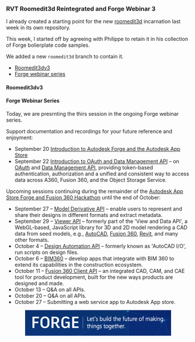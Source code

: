 <head>
<title>The Building Coder</title>
<meta http-equiv="Content-Type" content="text/html; charset=utf-8"/>
<link rel="stylesheet" type="text/css" href="3dwc.css"/>
<script src="https://cdn.rawgit.com/google/code-prettify/master/loader/run_prettify.js?autoload=true" defer="defer"></script>
</head>

<!---

The Birth of Roomedit3dv3 and Forge Webinar 2 #revitapi #3dwebcoder @AutodeskRevit @AutodeskForge #aec #bim

I made my choice on the starting point for the new <code>roomedit3d</code> incarnation, and the second Forge webinar was successfully held
&ndash; The birth of Roomedit3dv3
&ndash; Forge webinar session 2 on OAuth and the Data Management API...

-->

### RVT Roomedit3d Reintegrated and Forge Webinar 3

I already created a starting point for the new [roomedit3d](https://github.com/jeremytammik/roomedit3d) incarnation last week in its own repository.

This week, I started off by agreeing with Philippe to retain it in his collection of Forge bolierplate code samples.

We added a new `roomedit3d` branch to contain it.

- [Roomedit3dv3](#2)
- [Forge webinar series](#3)


#### <a name="3"></a>Roomedit3dv3



#### <a name="3"></a>Forge Webinar Series

Today, we are presrnting the thirs session in the ongoing Forge webinar series.

Support documentation and recordings for your future reference and enjoyment:

- September 20 [Introduction to Autodesk Forge and the Autodesk App Store](http://adndevblog.typepad.com/cloud_and_mobile/2016/09/introduction-to-autodesk-forge-and-the-autodesk-app-store.html)
- September 22 [Introduction to OAuth and Data Management API](http://adndevblog.typepad.com/cloud_and_mobile/2016/09/introduction-to-oauth-and-data-management-api.html)
&ndash; on [OAuth](https://developer.autodesk.com/en/docs/oauth/v2/overview)
and [Data Management API](https://developer.autodesk.com/en/docs/data/v2/overview), providing token-based authentication, authorization and a unified and consistent way to access data across A360, Fusion 360, and the Object Storage Service.

Upcoming sessions continuing during the remainder of
the [Autodesk App Store Forge and Fusion 360 Hackathon](http://autodeskforge.devpost.com) until the end of October:

- September 27 &ndash; [Model Derivative API](https://developer.autodesk.com/en/docs/model-derivative/v2/overview) &ndash; enable users to represent and share their designs in different formats and extract metadata.
- September 29 &ndash; [Viewer API](https://developer.autodesk.com/en/docs/viewer/v2/overview) &ndash; 
formerly part of the 'View and Data API', a WebGL-based, JavaScript library for 3D and 2D model rendering a CAD data from seed models, e.g., [AutoCAD](http://www.autodesk.com/products/autocad/overview), [Fusion 360](http://www.autodesk.com/products/fusion-360/overview), [Revit](http://www.autodesk.com/products/revit-family/overview), and many other formats.
- October 4 &ndash; [Design Automation API](https://developer.autodesk.com/en/docs/design-automation/v2/overview) &ndash; formerly known as 'AutoCAD I/O', run scripts on design files.
- October 6 &ndash; [BIM360](https://developer.autodesk.com/en/docs/bim360/v1/overview) &ndash; develop apps that integrate with BIM 360 to extend its capabilities in the construction ecosystem.
- October 11 &ndash; [Fusion 360 Client API](http://help.autodesk.com/view/NINVFUS/ENU/?guid=GUID-A92A4B10-3781-4925-94C6-47DA85A4F65A) &ndash; an integrated CAD, CAM, and CAE tool for product development, built for the new ways products are designed and made.
- October 13 &ndash; Q&A on all APIs.
- October 20 &ndash; Q&A on all APIs.
- October 27 &ndash; Submitting a web service app to Autodesk App store.

<center>
<img src="img/forge_accelerator.png" alt="Forge &ndash; build the future of making things together" width="400">
</center>

